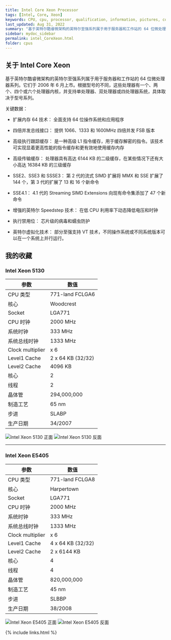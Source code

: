 ```yaml
---
title: Intel Core Xeon Processor
tags: [Intel, Core, Xeon]
keywords: CPU, cpu, processor, qualification, information, pictures, core, frequency, chip packaging, packaging, cpu info, x86, collection, amd, cyrix, harris, ibm, idt, iit, intel, motorola, nec, sgs, sgs-thomson, siemens, ST, signetics, mhs, ti, texas instruments, ulsi, umc, weitek, zilog, 808x, 8085, 8088, 8086, 80188, 80186, 80286, 286, 80386, 386, i386, Am386, 386sx, 386dx, 486, i486, 586, 486sx, 486dx, overdrive, 487, pentium, 586, 5x86, 386dlc, 386slc, 486dx2, mmx, ppro, pentium-pro, pro, athlon, duron, z80, dirk oppelt, dirk, oppelt, engineering, sample, samples
last_updated: Aug 31, 2022
summary: "基于英特尔酷睿微架构的英特尔至强系列属于用于服务器和工作站的 64 位微处理器系列。它们于 2006 年 6 月上市。"
sidebar: mydoc_sidebar
permalink: intel_CoreXeon.html
folder: cpus
---
```


## 关于 Intel Core Xeon

基于英特尔酷睿微架构的英特尔至强系列属于用于服务器和工作站的 64 位微处理器系列。它们于 2006 年 6 月上市。根据型号的不同，这些处理器有一个、两个、四个或六个处理器内核，并支持单处理器、双处理器或四处理器系统，具体取决于型号系列。
	
关键数据：
- 扩展内存 64 技术：
全面支持 64 位操作系统和应用程序

- 四倍并发总线接口：
提供 1066、1333 和 1600MHz 四倍并发 FSB 版本

- 高级执行跟踪缓存：
是一种高级 L1 指令缓存，用于缓存解密的指令。该技术可实现显着更高性能的指令缓存和更有效地使用缓存内存

- 高级传输缓存：
处理器具有高达 6144 KB 的二级缓存，在某些情况下还有大小高达 16384 KB 的三级缓存

- SSE2、SSE3 和 SSSE3：
第 2 代的流式 SIMD 扩展将 MMX 和 SSE 扩展了 144 个，第 3 代的扩展了 13 和 16 个新命令

- SSE4.1：
4.1 代的 Streaming SIMD Extensions 向现有命令集添加了 47 个新命令
			
- 增强的英特尔 Speedstep 技术：
在低 CPU 利用率下动态降低电压和时钟

- 执行禁用位：
芯片级的病毒和蠕虫防护

- 英特尔虚拟化技术：
部分至强支持 VT 技术，不同操作系统或不同系统版本可以在一个系统上并行运行。

## 我的收藏

### Intel Xeon 5130

| 参数 | 数值 |
| ------ | ------ |
| CPU 类型 | 771-land FCLGA6 |
| 核心 | Woodcrest |
| Socket | LGA771 |
| CPU 时钟 | 2000 MHz |
| 系统时钟 | 333 MHz |
| 系统总线时钟 | 1333 MHz |
| Clock multiplier | x 6 |
| Level1 Cache | 2 x 64 KB (32/32) |
| Level2 Cache | 4096 KB |
| 核心 | 2 |
| 线程 | 2 |
| 晶体管 | 294,000,000 |
| 制造工艺 | 65 nm |
| 步进 | SLABP |
| 生产日期 | 34/2007 |

![Intel Xeon 5130 正面](/images/cpus/Intel/Intel_Xeon_5130_1.jpg)
![Intel Xeon 5130 反面](/images/cpus/Intel/Intel_Xeon_5130_2.jpg)

---------

### Intel Xeon E5405

| 参数 | 数值 |
| ------ | ------ |
| CPU 类型 | 771-land FCLGA8 |
| 核心 | Harpertown |
| Socket | LGA771 |
| CPU 时钟 | 2000 MHz |
| 系统时钟 | 333 MHz |
| 系统总线时钟 | 1333 MHz |
| Clock multiplier | x 6 |
| Level1 Cache | 4 x 64 KB (32/32) |
| Level2 Cache | 2 x 6144 KB |
| 核心 | 4 |
| 线程 | 4 |
| 晶体管 | 820,000,000 |
| 制造工艺 | 45 nm |
| 步进 | SLBBP |
| 生产日期 | 38/2008 |

![Intel Xeon E5405 正面](/images/cpus/Intel/Intel_Xeon_E5405_1.jpg)
![Intel Xeon E5405 反面](/images/cpus/Intel/Intel_Xeon_E5405_2.jpg)

{% include links.html %}
